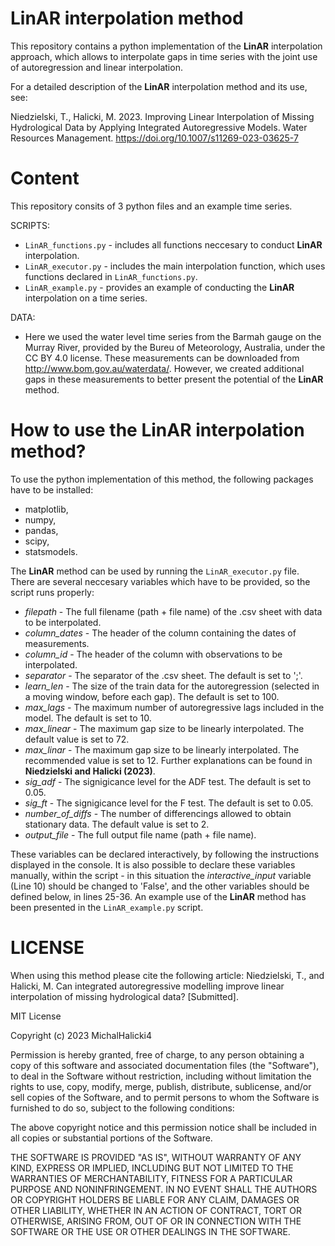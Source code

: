 # LinAR interpolation method
This repository contains a python implementation of the **LinAR** interpolation approach, which allows to interpolate gaps in time series with the joint use of autoregression and linear interpolation.

For a detailed description of the **LinAR** interpolation method and its use, see:

Niedzielski, T., Halicki, M. 2023. Improving Linear Interpolation of Missing Hydrological Data by Applying Integrated Autoregressive Models. Water Resources Management. <href>https://doi.org/10.1007/s11269-023-03625-7</href>


# Content
This repository consits of 3 python files and an example time series.

SCRIPTS:
- `LinAR_functions.py` - includes all functions neccesary to conduct **LinAR** interpolation.
- `LinAR_executor.py` - includes the main interpolation function, which uses functions declared in `LinAR_functions.py`.
- `LinAR_example.py` - provides an example of conducting the **LinAR** interpolation on a time series. 

DATA:
- Here we used the water level time series from the Barmah gauge on the Murray River, provided by the Bureu of Meteorology, Australia, under the CC BY 4.0 license. These measurements can be downloaded from http://www.bom.gov.au/waterdata/. However, we created additional gaps in these measurements to better present the potential of the **LinAR** method.

# How to use the **LinAR interpolation** method?

To use the python implementation of this method, the following packages have to be installed:

- matplotlib,
- numpy,
- pandas,
- scipy,
- statsmodels.

The **LinAR** method can be used by running the `LinAR_executor.py` file. There are several neccesary variables which have to be provided, so the script runs properly:

- _filepath_ - The full filename (path + file name) of the .csv sheet with data to be interpolated.
- _column_dates_ - The header of the column containing the dates of measurements.
- _column_id_ - The header of the column with observations to be interpolated.
- _separator_ - The separator of the .csv sheet. The default is set to ';'.
- _learn_len_ - The size of the train data for the autoregression (selected in a moving window, before each gap). The default is set to 100.
- _max_lags_ - The maximum number of autoregressive lags included in the model. The default is set to 10.
- _max_linear_ - The maximum gap size to be linearly interpolated. The default value is set to 72.
- _max_linar_ - The maximum gap size to be linearly interpolated. The recommended value is set to 12. Further explanations can be found in **Niedzielski and Halicki (2023)**.
- _sig_adf_ - The signigicance level for the ADF test. The default is set to 0.05.
- _sig_ft_ - The signigicance level for the F test. The default is set to 0.05.
- _number_of_diffs_ - The number of differencings allowed to obtain stationary data. The default value is set to 2.
- _output_file_  - The full output file name (path + file name).

These variables can be declared interactively, by following the instructions displayed in the console. It is also possible to declare these variables manually, within the script - in this situation the _interactive_input_ variable (Line 10) should be changed to 'False', and the other variables should be defined below, in lines 25-36. An example use of the **LinAR** method has been presented in the `LinAR_example.py` script. 


# LICENSE

When using this method please cite the following article:
Niedzielski, T., and Halicki, M. Can integrated autoregressive modelling improve linear interpolation of missing hydrological data? [Submitted].


MIT License

Copyright (c) 2023 MichalHalicki4

Permission is hereby granted, free of charge, to any person obtaining a copy
of this software and associated documentation files (the "Software"), to deal
in the Software without restriction, including without limitation the rights
to use, copy, modify, merge, publish, distribute, sublicense, and/or sell
copies of the Software, and to permit persons to whom the Software is
furnished to do so, subject to the following conditions:

The above copyright notice and this permission notice shall be included in all
copies or substantial portions of the Software.

THE SOFTWARE IS PROVIDED "AS IS", WITHOUT WARRANTY OF ANY KIND, EXPRESS OR
IMPLIED, INCLUDING BUT NOT LIMITED TO THE WARRANTIES OF MERCHANTABILITY,
FITNESS FOR A PARTICULAR PURPOSE AND NONINFRINGEMENT. IN NO EVENT SHALL THE
AUTHORS OR COPYRIGHT HOLDERS BE LIABLE FOR ANY CLAIM, DAMAGES OR OTHER
LIABILITY, WHETHER IN AN ACTION OF CONTRACT, TORT OR OTHERWISE, ARISING FROM,
OUT OF OR IN CONNECTION WITH THE SOFTWARE OR THE USE OR OTHER DEALINGS IN THE
SOFTWARE.
